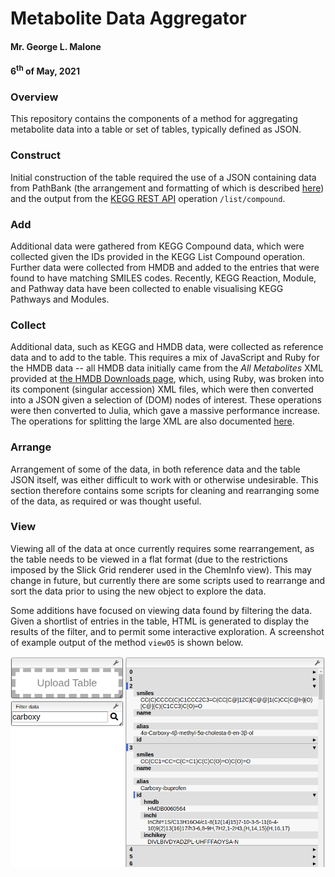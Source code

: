 # Metabolite Data Aggregator
#### Mr. George L. Malone
#### 6<sup>th</sup> of May, 2021


### Overview

This repository contains the components of a method for aggregating metabolite
data into a table or set of tables, typically defined as JSON.


### Construct

Initial construction of the table required the use of a JSON containing data
from PathBank (the arrangement and formatting of which is described [here][1])
and the output from the [KEGG REST API][2] operation `/list/compound`.


### Add

Additional data were gathered from KEGG Compound data, which were collected
given the IDs provided in the KEGG List Compound operation.  Further data were
collected from HMDB and added to the entries that were found to have matching
SMILES codes.  Recently, KEGG Reaction, Module, and Pathway data have been
collected to enable visualising KEGG Pathways and Modules.


### Collect

Additional data, such as KEGG and HMDB data, were collected as reference data
and to add to the table.  This requires a mix of JavaScript and Ruby for the
HMDB data -- all HMDB data initially came from the _All Metabolites_ XML
provided at [the HMDB Downloads page][3], which, using Ruby, was broken into
its component (singular accession) XML files, which were then converted into a
JSON given a selection of (DOM) nodes of interest.  These operations were then
converted to Julia, which gave a massive performance increase.  The operations
for splitting the large XML are also documented [here][4].


### Arrange

Arrangement of some of the data, in both reference data and the table JSON
itself, was either difficult to work with or otherwise undesirable.  This
section therefore contains some scripts for cleaning and rearranging some of
the data, as required or was thought useful.


### View

Viewing all of the data at once currently requires some rearrangement, as the
table needs to be viewed in a flat format (due to the restrictions imposed by
the Slick Grid renderer used in the ChemInfo view).  This may change in future,
but currently there are some scripts used to rearrange and sort the data prior
to using the new object to explore the data.

Some additions have focused on viewing data found by filtering the data.  Given
a shortlist of entries in the table, HTML is generated to display the results
of the filter, and to permit some interactive exploration.  A screenshot of
example output of the method `view05` is shown below.

![Example output of view05](./exampleView05.png "Example output of view05")


[1]:https://github.com/glm729/cheminfo_general/tree/master/convertPathbankCsv
[2]:https://www.kegg.jp/kegg/rest/keggapi.html
[3]:https://hmdb.ca/downloads
[4]:https://github.com/glm729/splitHmdbXml
